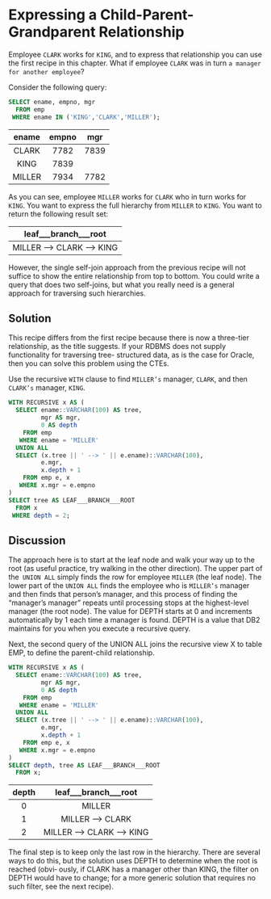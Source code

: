 # Expressing a Child-Parent-Grandparent Relationship

Employee `CLARK` works for `KING`, and to express that relationship you can use the first recipe in this chapter. What if employee `CLARK` was in turn `a manager for another employee`?

Consider the following query:

```SQL
SELECT ename, empno, mgr
  FROM emp
 WHERE ename IN ('KING','CLARK','MILLER');
```

|ename  | empno | mgr|
|:-----:|:-----:|:----:|
|CLARK  |  7782 | 7839|
|KING   |  7839 ||
|MILLER |  7934 | 7782|

As you can see, employee `MILLER` works for `CLARK` who in turn works for `KING`. You want to express the full hierarchy from `MILLER` to `KING`. You want to return the following result set:

|leaf___branch___root|
|:-----------------------:|
|MILLER --> CLARK --> KING|

However, the single self-join approach from the previous recipe will not suffice to show the entire relationship from top to bottom. You could write a query that does two self-joins, but what you really need is a general approach for traversing such hierarchies.

## Solution

This recipe differs from the first recipe because there is now a three-tier relationship, as the title suggests. If your RDBMS does not supply functionality for traversing tree- structured data, as is the case for Oracle, then you can solve this problem using the CTEs.

Use the recursive `WITH` clause to find `MILLER’s` manager, `CLARK`, and then `CLARK’s` manager, `KING`.

```SQL
WITH RECURSIVE x AS (
  SELECT ename::VARCHAR(100) AS tree,
         mgr AS mgr,
         0 AS depth
    FROM emp
   WHERE ename = 'MILLER'
  UNION ALL
  SELECT (x.tree || ' --> ' || e.ename)::VARCHAR(100),
         e.mgr,
         x.depth + 1
    FROM emp e, x
   WHERE x.mgr = e.empno
)
SELECT tree AS LEAF___BRANCH___ROOT
  FROM x
 WHERE depth = 2;
```

## Discussion

The approach here is to start at the leaf node and walk your way up to the root (as useful practice, try walking in the other direction). The upper part of the` UNION ALL` simply finds the row for employee `MILLER` (the leaf node). The lower part of the `UNION ALL` finds the employee who is `MILLER’s` manager and then finds that person’s manager, and this process of finding the “manager’s manager” repeats until processing stops at the highest-level manager (the root node). The value for DEPTH starts at 0 and increments automatically by 1 each time a manager is found. DEPTH is a value that DB2 maintains for you when you execute a recursive query.

Next, the second query of the UNION ALL joins the recursive view X to table EMP, to define the parent-child relationship.


```SQL
WITH RECURSIVE x AS (
  SELECT ename::VARCHAR(100) AS tree,
         mgr AS mgr,
         0 AS depth
    FROM emp
   WHERE ename = 'MILLER'
  UNION ALL
  SELECT (x.tree || ' --> ' || e.ename)::VARCHAR(100),
         e.mgr,
         x.depth + 1
    FROM emp e, x
   WHERE x.mgr = e.empno
)
SELECT depth, tree AS LEAF___BRANCH___ROOT
  FROM x;
```

|depth |   leaf___branch___root|
|:----:|:--------------------------:|
|    0 | MILLER|
|    1 | MILLER --> CLARK|
|    2 | MILLER --> CLARK --> KING|

The final step is to keep only the last row in the hierarchy. There are several ways to do this, but the solution uses DEPTH to determine when the root is reached (obvi‐ ously, if CLARK has a manager other than KING, the filter on DEPTH would have to change; for a more generic solution that requires no such filter, see the next recipe).
